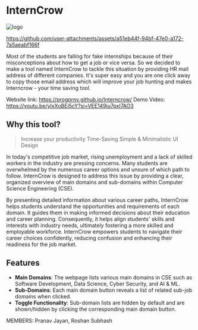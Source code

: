 # InternCrow 

![logo](https://github.com/user-attachments/assets/40d130d4-08fa-4514-b9b8-84fca52459ea)




https://github.com/user-attachments/assets/a51eb44f-94bf-47e0-a172-7a5aeabf166f




Most of the students are falling for fake internships because of their misconceptions about how to get a job or vice versa. So we decided to make a tool named InternCrow to tackle this situation by providing HR mail address of different companies. It's super easy and you are one click away to copy those email address which will improve your job hunting and makes Interncrow - your time saving tool.


Website link: https://progprnv.github.io/Interncrow/
Demo Video: https://youtu.be/yIxXoBEi5cY?si=VEE149iu7pxI7AO3

## Why this tool?
> Increase your productivity
> Time-Saving
> Simple & Minimalistic UI Design


In today's competitive job market, rising unemployment and a lack of skilled workers in the industry are pressing concerns. Many students are overwhelmed by the numerous career options and unsure of which path to follow. InternCrow is designed to address this issue by providing a clear, organized overview of main domains and sub-domains within Computer Science Engineering (CSE).

By presenting detailed information about various career paths, InternCrow helps students understand the opportunities and requirements of each domain. It guides them in making informed decisions about their education and career planning. Consequently, it helps align students' skills and interests with industry needs, ultimately fostering a more skilled and employable workforce. InternCrow empowers students to navigate their career choices confidently, reducing confusion and enhancing their readiness for the job market.


## Features

- **Main Domains**: The webpage lists various main domains in CSE such as Software Development, Data Science, Cyber Security, and AI & ML.
- **Sub-Domains**: Each main domain button reveals a list of related sub-job domains when clicked.
- **Toggle Functionality**: Sub-domain lists are hidden by default and are shown/hidden by clicking the corresponding main domain button.


MEMBERS: Pranav Jayan, Roshan Subhash
